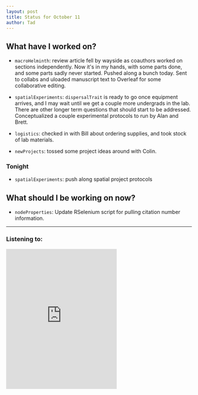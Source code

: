 ```yaml
---
layout: post
title: Status for October 11
author: Tad
---
```


## What have I worked on?

* `macroHelminth`: review article fell by wayside as coauthors worked on sections independently. Now it's in my hands, with some parts done, and some parts sadly never started. Pushed along a bunch today. Sent to collabs and uloaded manuscript text to Overleaf for some collaborative editing.

* `spatialExperiments`: `dispersalTrait` is ready to go once equipment arrives, and I may wait until we get a couple more undergrads in the lab. There are other longer term questions that should start to be addressed. Conceptualized a couple experimental protocols to run by Alan and Brett.

* `logistics`: checked in with Bill about ordering supplies, and took stock of lab materials.

* `newProjects`: tossed some project ideas around with Colin.


### Tonight

* `spatialExperiments`: push along spatial project protocols



## What should I be working on now?

* `nodeProperties`: Update RSelenium script for pulling citation number information.





---

### Listening to:
<iframe src="https://embed.spotify.com/?uri=spotify%3Atrack%3A3ZzQdLDQKHzXcI6HQt1rCE" width="300" height="380" frameborder="0" allowtransparency="true"></iframe>
 <i class='fa fa-code' style='color:pink'></i>
